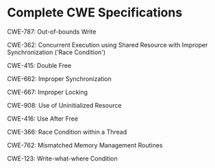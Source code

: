 

# Complete CWE Specifications

CWE-787: Out-of-bounds Write

CWE-362: Concurrent Execution using Shared Resource with Improper Synchronization ('Race Condition')

CWE-415: Double Free

CWE-662: Improper Synchronization

CWE-667: Improper Locking

CWE-908: Use of Uninitialized Resource

CWE-416: Use After Free

CWE-366: Race Condition within a Thread

CWE-762: Mismatched Memory Management Routines

CWE-123: Write-what-where Condition